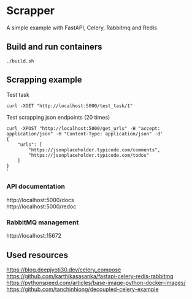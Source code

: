
# Scrapper

A simple example with FastAPI, Celery, Rabbitmq and Redis

## Build and run containers

```
./build.sh
```

## Scrapping example

Test task

```
curl -XGET "http://localhost:5000/test_task/1"
```

Test scrapping json endpoints (20 times)

```
curl -XPOST "http://localhost:5000/get_urls" -H "accept: application/json" -H "Content-Type: application/json" -d'
{
    "urls": [
        "https://jsonplaceholder.typicode.com/comments",
        "https://jsonplaceholder.typicode.com/todos"
    ]
}
'
```

### API documentation

http://localhost:5000/docs    
http://localhost:5000/redoc    

### RabbitMQ management

http://localhost:15672    

## Used resources

https://blog.deepjyoti30.dev/celery_compose    
https://github.com/karthikasasanka/fastapi-celery-redis-rabbitmq    
https://pythonspeed.com/articles/base-image-python-docker-images/    
https://github.com/tanchinhiong/decoupled-celery-example    
